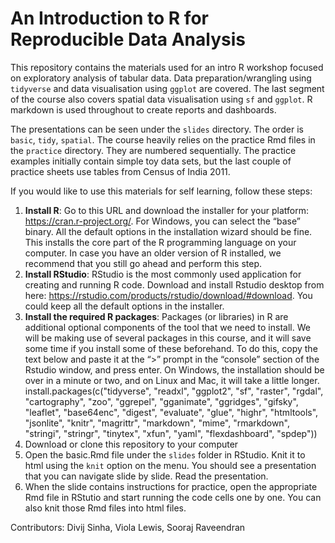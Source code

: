 # An Introduction to R for Reproducible Data Analysis

This repository contains the materials used for an intro R workshop focused on exploratory analysis of tabular data. Data preparation/wrangling using `tidyverse` and data visualisation using `ggplot` are covered. The last segment of the course also covers spatial data visualisation using `sf` and `ggplot`. R markdown is used throughout to create reports and dashboards.

The presentations can be seen under the `slides` directory. The order is `basic`, `tidy`, `spatial`. The course heavily relies on the practice Rmd files in the `practice` directory. They are numbered sequentially. The practice examples initially contain simple toy data sets, but the last couple of practice sheets use tables from Census of India 2011. 

If you would like to use this materials for self learning, follow these steps:
1. **Install R**: Go to this URL and download the installer for your platform: https://cran.r-project.org/. For Windows, you can select the “base” binary. All the default options in the installation wizard should be fine. This installs the core part of the R programming language on your computer. In case you have an older version of R installed, we recommend that you still go ahead and perform this step.
2. **Install RStudio**: RStudio is the most commonly used application for creating and running R code. Download and install Rstudio desktop from here: https://rstudio.com/products/rstudio/download/#download. You could keep all the default options in the installer. 
3. **Install the required R packages**: Packages (or libraries) in R are additional optional components of the tool that we need to install. We will be making use of several packages in this course, and it will save some time if you install some of these beforehand. To do this, copy the text below and paste it at the “>” prompt in the “console” section of the Rstudio window, and press enter. On Windows, the installation should be over in a minute or two, and on Linux and Mac, it will take a little longer.
    install.packages(c("tidyverse", "readxl", "ggplot2", "sf", "raster", "rgdal", "cartography", "zoo", "ggrepel", "gganimate", "ggridges", "gifsky", "leaflet", "base64enc", "digest", "evaluate", "glue", "highr", "htmltools", "jsonlite", "knitr", "magrittr", "markdown", "mime", "rmarkdown", "stringi", "stringr", "tinytex", "xfun", "yaml", "flexdashboard", "spdep"))
5. Download or clone this repository to your computer
6. Open the basic.Rmd file under the `slides` folder in RStudio. Knit it to html using the `knit` option on the menu. You should see a presentation that you can navigate slide by slide. Read the presentation.
7. When the slide contains instructions for practice, open the appropriate Rmd file in RStutio and start running the code cells one by one. You can also knit those Rmd files into html files.

Contributors:
Divij Sinha, Viola Lewis, Sooraj Raveendran
